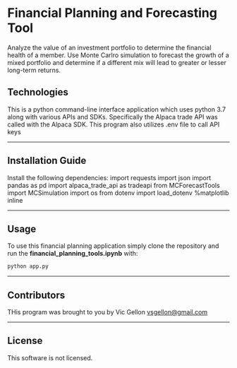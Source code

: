 # Financial Planning and Forecasting Tool
Analyze the value of an investment portfolio to determine the financial health of a member.
Use Monte Carlro simulation to forecast the growth of a mixed portfolio and determine if a different mix will lead to greater or lesser long-term returns.


## Technologies

This is a python command-line interface application which uses python 3.7 along with various APIs and SDKs. Specifically the Alpaca trade API was called with the Alpaca SDK. This program also utilizes .env file to call API keys 

---

## Installation Guide
Install the following dependencies:
import requests
import json
import pandas as pd
import alpaca_trade_api as tradeapi
from MCForecastTools import MCSimulation
import os
from dotenv import load_dotenv
%matplotlib inline

---

## Usage


To use this financial planning application simply clone the repository and run the **financial_planning_tools.ipynb** with:

```python
python app.py
```

---

## Contributors

THis program was brought to you by Vic Gellon vsgellon@gmail.com

---

## License

This software is not licensed. 


